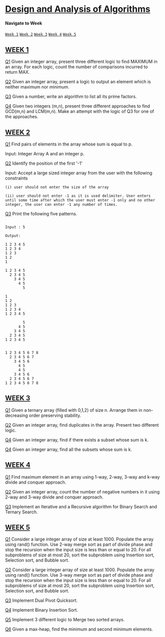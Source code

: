 # [Design and Analysis of Algorithms](https://github.com/HarishShan23/daa_codes)

#### Navigate to Week 

<a href="#w1"> `Week 1`</a>	
<a href="#w2"> `Week 2`</a>
<a href="#w3"> `Week 3`</a>	
<a href="#w4"> `Week 4`</a>
<a href="#w5"> `Week 5`</a>	


## [WEEK 1](https://github.com/HarishShan23/daa_codes/tree/main/Week%201)<span id="w1"></span>

[Q1](https://github.com/HarishShan23/daa_codes/blob/main/Week%201/find_max.cpp) Given an integer array, present three different logic to find MAXIMUM in an array. For each logic, count the number of comparisons incurred to return MAX. 

[Q2](https://github.com/HarishShan23/daa_codes/blob/main/Week%201/neither_min_nor_max.cpp) Given an integer array, present a logic to output an element which is neither maximum nor minimum. 

[Q3](https://github.com/HarishShan23/daa_codes/blob/main/Week%201/prime_factors.cpp) Given a number, write an algorithm to list all its prime factors.

[Q4](https://github.com/HarishShan23/daa_codes/blob/main/Week%201/gcd_lcm.cpp) Given two integers (m,n), present three different approaches to find GCD(m,n) and LCM(m,n). Make an attempt with the logic of Q3 for one of the approaches.

## [WEEK 2](https://github.com/HarishShan23/daa_codes/tree/main/Week%202)<span id="w2"></span>

[Q1](https://github.com/HarishShan23/daa_codes/blob/main/Week%202/find_pairs.cpp) Find pairs of elements in the array whose sum is equal to p.

Input: Integer Array A and an integer p.

[Q2](https://github.com/HarishShan23/daa_codes/blob/main/Week%202/find_num.cpp) Identify the position of the first '-1'

Input: Accept a large sized integer array from the user with the following constraints  
    
    (i) user should not enter the size of the array  

    (ii) user should not enter -1 as it is used delimiter. User enters until some time after which the user must enter -1 only and no other integer, the user can enter -1 any number of times.

[Q3](https://github.com/HarishShan23/daa_codes/blob/main/Week%202/print_pattern.cpp) Print the following five patterns. 

```text

Input : 5

Output:  

1 2 3 4 5
1 2 3 4
1 2 3
1 2
1

1 2 3 4 5
  2 3 4 5
    3 4 5
      4 5
        5

1
1 2
1 2 3
1 2 3 4
1 2 3 4 5

        5
      4 5
    3 4 5
  2 3 4 5
1 2 3 4 5


1 2 3 4 5 6 7 8
  2 3 4 5 6 7
    3 4 5 6
      4 5
      4 5
    3 4 5 6
  2 3 4 5 6 7
1 2 3 4 5 6 7 8
```

## [WEEK 3](https://github.com/HarishShan23/daa_codes/tree/main/Week%203)<span id="w3"></span>

[Q1](https://github.com/HarishShan23/daa_codes/blob/main/Week%203/stable_sort.cpp) Given a ternary array (filled with 0,1,2) of size n. Arrange them in non-decreasing order preserving stability.

[Q2](https://github.com/HarishShan23/daa_codes/blob/main/Week%203/find_duplicates.cpp) Given an integer array, find duplicates in the array. Present two different logic.

[Q4](https://github.com/HarishShan23/daa_codes/blob/main/Week%203/find_subsets_sum_k.cpp) Given an integer array, find if there exists a subset whose sum is k.

[Q4](https://github.com/HarishShan23/daa_codes/blob/main/Week%203/subset_sum.cpp) Given an integer array, find all the subsets whose sum is k. 

## [WEEK 4](https://github.com/HarishShan23/daa_codes/tree/main/Week%204)<span id="w4"></span>

[Q1](https://github.com/HarishShan23/daa_codes/blob/main/Week%204/find_max.cpp) Find maximum element in an array using 1-way, 2-way, 3-way and k-way divide and conquer approach. 

[Q2](https://github.com/HarishShan23/daa_codes/blob/main/Week%204/count_negatives.cpp) Given an integer array, count the number of negative numbers in it using 2-way and 3-way divide and conquer approach.

[Q3](https://github.com/HarishShan23/daa_codes/blob/main/Week%204/binarySearch_ternarySearch.cpp) Implement an Iterative and a Recursive algorithm for Binary Search and Ternary Search.

## [WEEK 5](https://github.com/HarishShan23/daa_codes/tree/main/Week%205)<span id="w5"></span>

[Q1](https://github.com/HarishShan23/daa_codes/blob/main/Week%205/hybrid_merge_sort.cpp) Consider a large integer array of size at least 1000. Populate the array using rand() function. Use 2-way merge sort as part of divide phase and stop the recursion when the input size is less than or equal to 20. For all subproblems of size at most 20, sort the subproblem using Insertion sort, Selection sort, and Bubble sort.

[Q2](https://github.com/HarishShan23/daa_codes/blob/main/Week%205/hybrid_merge_sort_3way.cpp) Consider a large integer array of size at least 1000. Populate the array using rand() function. Use 3-way merge sort as part of divide phase and stop the recursion when the input size is less than or equal to 20. For all subproblems of size at most 20, sort the subproblem using Insertion sort, Selection sort, and Bubble sort.

[Q3](https://github.com/HarishShan23/daa_codes/blob/main/Week%205/dual_pivot_quicksort.cpp) Implement Dual Pivot Quicksort. 

[Q4](https://github.com/HarishShan23/daa_codes/blob/main/Week%205/binary_insertion_sort.cpp) Implement Binary Insertion Sort. 

[Q5](https://github.com/HarishShan23/daa_codes/blob/main/Week%205/merge_array.cpp) Implement 3 different logic to Merge two sorted arrays.

[Q6](https://github.com/HarishShan23/daa_codes/blob/main/Week%205/maxheap_findmin.cpp) Given a max-heap, find the minimum and second minimum elements.
